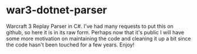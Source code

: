 war3-dotnet-parser
==================

Warcraft 3 Replay Parser in C#. I've had many requests to put this on github, so here it is in its raw form. Perhaps now that it's public I will have some more motivation on maintaining the code and cleaning it up a bit since the code hasn't been touched for a few years. Enjoy!